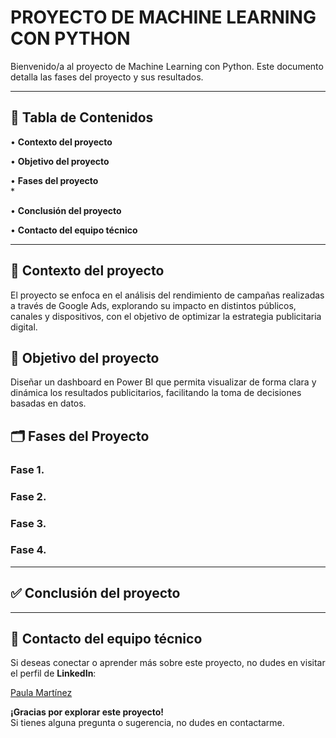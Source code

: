 # **PROYECTO DE MACHINE LEARNING CON PYTHON**

Bienvenido/a al proyecto de Machine Learning con Python. 
Este documento detalla las fases del proyecto y sus resultados.

---

## **📌 Tabla de Contenidos**

• **Contexto del proyecto**

• **Objetivo del proyecto**

• **Fases del proyecto**  
   * 

• **Conclusión del proyecto**  

• **Contacto del equipo técnico** 

---

## **📄 Contexto del proyecto**

El proyecto se enfoca en el análisis del rendimiento de campañas realizadas a través de Google Ads, explorando su impacto en distintos públicos, canales y dispositivos, con el objetivo de optimizar la estrategia publicitaria digital.

## **🎯 Objetivo del proyecto**

Diseñar un dashboard en Power BI que permita visualizar de forma clara y dinámica los resultados publicitarios, facilitando la toma de decisiones basadas en datos.

## **🗂️ Fases del Proyecto**

### **Fase 1.**

### **Fase 2.**

### **Fase 3.**

### **Fase 4.**

---

## **✅ Conclusión del proyecto**


---

## 📱 **Contacto del equipo técnico**
Si deseas conectar o aprender más sobre este proyecto, no dudes en visitar el perfil de **LinkedIn**: 

[Paula Martínez](https://www.linkedin.com/in/paulamartinezcantero/)

**¡Gracias por explorar este proyecto!**  
Si tienes alguna pregunta o sugerencia, no dudes en contactarme.